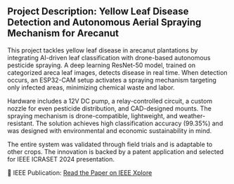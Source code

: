 ## Project Description: Yellow Leaf Disease Detection and Autonomous Aerial Spraying Mechanism for Arecanut

This project tackles yellow leaf disease in arecanut plantations by integrating AI-driven leaf classification with drone-based autonomous pesticide spraying. A deep learning ResNet-50 model, trained on categorized areca leaf images, detects disease in real time. When detection occurs, an ESP32-CAM setup activates a spraying mechanism targeting only infected areas, minimizing chemical waste and labor.

Hardware includes a 12V DC pump, a relay-controlled circuit, a custom nozzle for even pesticide distribution, and CAD-designed mounts. The spraying mechanism is drone-compatible, lightweight, and weather-resistant. The solution achieves high classification accuracy (99.35%) and was designed with environmental and economic sustainability in mind.

The entire system was validated through field trials and is adaptable to other crops. The innovation is backed by a patent application and selected for IEEE ICRASET 2024 presentation.

📘 IEEE Publication: [Read the Paper on IEEE Xplore](https://ieeexplore.ieee.org/document/10895610)
